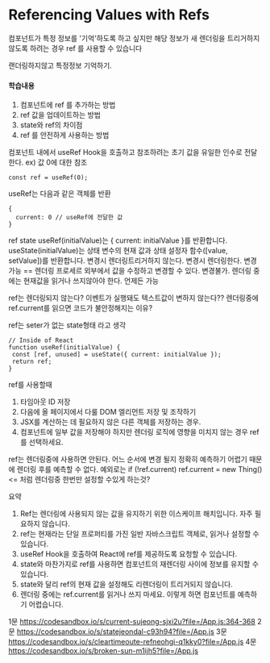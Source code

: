 # Referencing Values with Refs

컴포넌트가 특정 정보를 '기억'하도록 하고 싶지만
해당 정보가 새 렌더링을 트리거하지 않도록 하려는 경우  ref 를 사용할 수 있습니다

랜더링하지않고 특정정보 기억하기.

#### 학습내용

1. 컴포넌트에  ref 를 추가하는 방법
2.  ref  값을 업데이트하는 방법
3. state와 ref의 차이점
4.  ref 를 안전하게 사용하는 방법

컴포넌트 내에서 useRef Hook을 호출하고 참조하려는 초기 값을 유일한 인수로 전달한다.
ex) 값 0에 대한 참조
```
const ref = useRef(0);
```


useRef는 다음과 같은 객체를 반환
```
{ 
  current: 0 // useRef에 전달한 값
}
```

ref                                                                 state
    useRef(initialValue)는 { current: initialValue }를 반환합니다.        useState(initialValue)는 상태 변수의 현재 값과 상태 설정자 함수([value, setValue])를 반환합니다.
    변경시 렌더링트리거하지 않는다.                                        변경시 렌더링한다.
    변경가능 == 렌더링 프로세르 외부에서 값을 수정하고 변경할 수 있다.       변경불가.
    렌더링 중에는 현재값을 읽거나 쓰지않아야 한다.                          언제든 가능
 
 ref는 렌더링되지 않는다?
 이벤트가 실행돼도 텍스트값이 변하지 않는다??
 렌더링중에 ref.current를 읽으면 코드가 불안정해지는 이유?
 
 
 ref는 seter가 없는 state형태 라고 생각
 ```
 // Inside of React
function useRef(initialValue) {
  const [ref, unused] = useState({ current: initialValue });
  return ref;
}
```


ref를 사용할때
1. 타임아웃 ID 저장
2. 다음에 올 페이지에서 다룰 DOM 엘리먼트 저장 및 조작하기
3. JSX를 계산하는 데 필요하지 않은 다른 객체를 저장하는 경우.
4. 컴포넌트에 일부 값을 저장해야 하지만 렌더링 로직에 영향을 미치지 않는 경우 ref를 선택하세요.

ref는 렌더링중에 사용하면 안된다. 어느 순서에 변경 될지 정확히 예측하기 어렵기 때문에 렌더링 후를 예측할 수 없다.
예외로는  if (!ref.current) ref.current = new Thing() <= 처럼 렌더링중 한번만 설정할 수있게 하는것?


요약
1. Ref는 렌더링에 사용되지 않는 값을 유지하기 위한 이스케이프 해치입니다. 자주 필요하지 않습니다.
2. ref는 현재라는 단일 프로퍼티를 가진 일반 자바스크립트 객체로, 읽거나 설정할 수 있습니다.
3. useRef Hook을 호출하여 React에 ref를 제공하도록 요청할 수 있습니다.
4. state와 마찬가지로 ref를 사용하면 컴포넌트의 재렌더링 사이에 정보를 유지할 수 있습니다.
5. state와 달리 ref의 현재 값을 설정해도 리렌더링이 트리거되지 않습니다.
6. 렌더링 중에는 ref.current를 읽거나 쓰지 마세요. 이렇게 하면 컴포넌트를 예측하기 어렵습니다.

1문 https://codesandbox.io/s/current-sujeong-sjxi2u?file=/App.js:364-368
2문  https://codesandbox.io/s/statejeondal-c93h94?file=/App.js
3문 https://codesandbox.io/s/cleartimeoute-refneohgi-q1kky0?file=/App.js
4문 https://codesandbox.io/s/broken-sun-m1ijh5?file=/App.js

